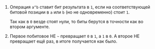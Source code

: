 
1. Операция `a^b` ставит бит результата в `1`, если на соответствующей битовой позиции в `a` или `b` (но не одновременно) стоит `1`.

    Так как в `0` везде стоят нули, то биты берутся в точности как во втором аргументе.
2. Первое побитовое НЕ `~` превращает `0` в `1`, а `1` в `0`. А второе НЕ превращает ещё раз, в итоге получается как было.
